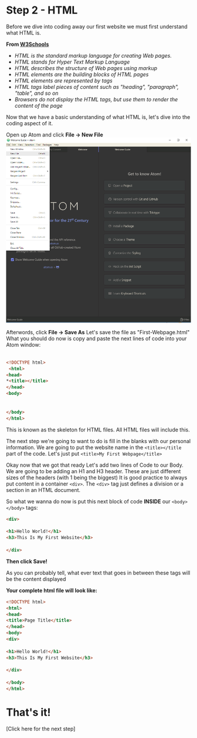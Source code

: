 # Step 2 - HTML

Before we dive into coding away our first website we must first understand what HTML is.

**From [W3Schools](https://www.w3schools.com/html/html_intro.asp)**
- *HTML is the standard markup language for creating Web pages.*
- *HTML stands for Hyper Text Markup Language*
- *HTML describes the structure of Web pages using markup*
- *HTML elements are the building blocks of HTML pages*
- *HTML elements are represented by tags*
- *HTML tags label pieces of content such as "heading", "paragraph", "table", and so on*
- *Browsers do not display the HTML tags, but use them to render the content of the page*

Now that we have a basic understanding of what HTML is, let's dive into the coding aspect of it.

 Open up Atom and click **File -> New File**![Atom New File](https://github.com/theonegk/Final-Project/blob/master/new-file-atom.png)
 
Afterwords, click **File -> Save As**
Let's save the file as "First-Webpage.html"
What you should do now is copy and paste the next lines of code into your Atom window:
```html

<!DOCTYPE html>
 <html>
<head>
*<title></title>
</head>
<body>


</body>
</html>
```

This is known as the skeleton for HTML files. All HTML files will include this.

The next step we're going to want to do is fill in the blanks with our personal information.
We are going to put the website name in the ```<title></title``` part of the code. Let's just put ```<title>My First Webpage</title>```

Okay now that we got that ready Let's add two lines of Code to our Body.
We are going to be adding an H1 and H3 header. These are just different sizes of the headers (with 1 being the biggest)
It is good practice to always put content in a container ```<div>```. The ```<div>``` tag just defines a division or a section in an HTML document.
  
So what we wanna do now is put this next block of code **INSIDE** our ```<body> </body>``` tags:
```html
<div>

<h1>Hello World!</h1>
<h3>This Is My First Website</h3>

</div>
```
**Then click Save!**

As you can probably tell, what ever text that goes in between these tags will be the content displayed

**Your complete html file will look like:**
```html
<!DOCTYPE html>
<html>
<head>
<title>Page Title</title>
</head>
<body>
<div>

<h1>Hello World!</h1>
<h3>This Is My First Website</h3>

</div>

</body>
</html>
```

# That's it!
[Click here for the next step]

